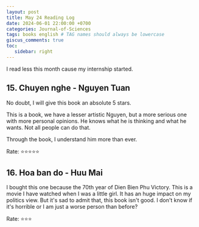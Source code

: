 ```yaml
---
layout: post
title: May 24 Reading Log
date: 2024-06-01 22:00:00 +0700
categories: Journal-of-Sciences
tags: books english # TAG names should always be lowercase
giscus_comments: true
toc:
   sidebar: right
---
```


I read less this month cause my internship started.

## 15. Chuyen nghe - Nguyen Tuan

No doubt, I will give this book an absolute 5 stars.

This is a book, we have a lesser artistic Nguyen, but a more serious one with more personal opinions. He knows what he is thinking and what he wants. Not all people can do that.

Through the book, I understand him more than ever.

Rate: :star::star::star::star::star:

## 16. Hoa ban do - Huu Mai

I bought this one because the 70th year of Dien Bien Phu Victory. This is a movie I have watched when I was a little girl. It has an huge impact on my politics view. But it's sad to admit that, this book isn't good. I don't know if it's horrible or I am just a worse person than before? 

Rate: :star::star::star:

